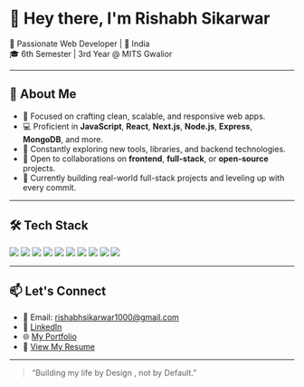 # 👋 Hey there, I'm Rishabh Sikarwar

🚀 Passionate Web Developer | 📍 India  
🎓 6th Semester | 3rd Year @ MITS Gwalior

---

## 🌟 About Me
- 🔧 Focused on crafting clean, scalable, and responsive web apps.
- 💻 Proficient in **JavaScript**, **React**, **Next.js**, **Node.js**, **Express**, **MongoDB**, and more.
- 🔁 Constantly exploring new tools, libraries, and backend technologies.
- 🤝 Open to collaborations on **frontend**, **full-stack**, or **open-source** projects.
- 🎯 Currently building real-world full-stack projects and leveling up with every commit.

---

## 🛠️ Tech Stack
<div>
  <img src="https://img.shields.io/badge/-HTML5-E34F26?logo=html5&logoColor=white" />
  <img src="https://img.shields.io/badge/-CSS3-1572B6?logo=css3&logoColor=white" />
  <img src="https://img.shields.io/badge/-JavaScript-F7DF1E?logo=javascript&logoColor=black" />
  <img src="https://img.shields.io/badge/-React-61DAFB?logo=react&logoColor=black" />
  <img src="https://img.shields.io/badge/-Next.js-000000?logo=nextdotjs&logoColor=white" />
  <img src="https://img.shields.io/badge/-Node.js-339933?logo=nodedotjs&logoColor=white" />
  <img src="https://img.shields.io/badge/-Express-000000?logo=express&logoColor=white" />
  <img src="https://img.shields.io/badge/-MongoDB-47A248?logo=mongodb&logoColor=white" />
  <img src="https://img.shields.io/badge/-TailwindCSS-38B2AC?logo=tailwindcss&logoColor=white" />
  <img src="https://img.shields.io/badge/-Git-F05032?logo=git&logoColor=white" />
</div>

---

## 📫 Let's Connect
- 📧 Email: [rishabhsikarwar1000@gmail.com](mailto:rishabhsikarwar1000@gmail.com)
- 💼 <a href="https://www.linkedin.com/in/rishabhsikarwar/" target="_blank">LinkedIn</a>
- 🌐 <a href="https://portfolio-rishabh-sikarwars-projects.vercel.app/" target="_blank">My Portfolio</a>
- 📄 <a href="https://drive.google.com/file/d/1VWkC0cJOGt6YCZTuH-18DFS4iK43Kpj2/view" target="_blank">View My Resume</a>

---

> “Building my life by Design , not by Default.”

<!---
rishabh-sikarwar/rishabh-sikarwar is a ✨ special ✨ repository because its `README.md` (this file) appears on your GitHub profile.
You can click the Preview link to take a look at your changes.
--->
